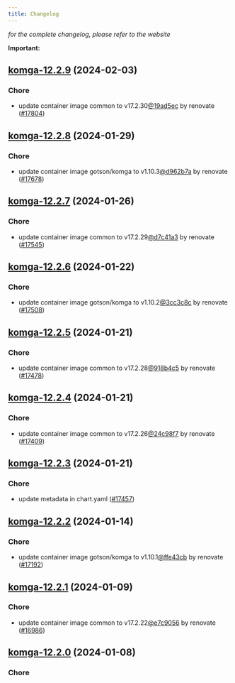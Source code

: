 ```yaml
---
title: Changelog
---
```



*for the complete changelog, please refer to the website*

**Important:**



## [komga-12.2.9](https://github.com/truecharts/charts/compare/komga-12.2.8...komga-12.2.9) (2024-02-03)

### Chore



- update container image common to v17.2.30[@19ad5ec](https://github.com/19ad5ec) by renovate ([#17804](https://github.com/truecharts/charts/issues/17804))


## [komga-12.2.8](https://github.com/truecharts/charts/compare/komga-12.2.7...komga-12.2.8) (2024-01-29)

### Chore



- update container image gotson/komga to v1.10.3[@d962b7a](https://github.com/d962b7a) by renovate ([#17678](https://github.com/truecharts/charts/issues/17678))


## [komga-12.2.7](https://github.com/truecharts/charts/compare/komga-12.2.6...komga-12.2.7) (2024-01-26)

### Chore



- update container image common to v17.2.29[@d7c41a3](https://github.com/d7c41a3) by renovate ([#17545](https://github.com/truecharts/charts/issues/17545))


## [komga-12.2.6](https://github.com/truecharts/charts/compare/komga-12.2.5...komga-12.2.6) (2024-01-22)

### Chore



- update container image gotson/komga to v1.10.2[@3cc3c8c](https://github.com/3cc3c8c) by renovate ([#17508](https://github.com/truecharts/charts/issues/17508))


## [komga-12.2.5](https://github.com/truecharts/charts/compare/komga-12.2.4...komga-12.2.5) (2024-01-21)

### Chore



- update container image common to v17.2.28[@918b4c5](https://github.com/918b4c5) by renovate ([#17478](https://github.com/truecharts/charts/issues/17478))


## [komga-12.2.4](https://github.com/truecharts/charts/compare/komga-12.2.3...komga-12.2.4) (2024-01-21)

### Chore



- update container image common to v17.2.26[@24c98f7](https://github.com/24c98f7) by renovate ([#17409](https://github.com/truecharts/charts/issues/17409))


## [komga-12.2.3](https://github.com/truecharts/charts/compare/komga-12.2.2...komga-12.2.3) (2024-01-21)

### Chore



- update metadata in chart.yaml ([#17457](https://github.com/truecharts/charts/issues/17457))


## [komga-12.2.2](https://github.com/truecharts/charts/compare/komga-12.2.1...komga-12.2.2) (2024-01-14)

### Chore



- update container image gotson/komga to v1.10.1[@ffe43cb](https://github.com/ffe43cb) by renovate ([#17192](https://github.com/truecharts/charts/issues/17192))




## [komga-12.2.1](https://github.com/truecharts/charts/compare/komga-12.2.0...komga-12.2.1) (2024-01-09)

### Chore



- update container image common to v17.2.22[@e7c9056](https://github.com/e7c9056) by renovate ([#16986](https://github.com/truecharts/charts/issues/16986))


## [komga-12.2.0](https://github.com/truecharts/charts/compare/komga-12.1.5...komga-12.2.0) (2024-01-08)

### Chore


